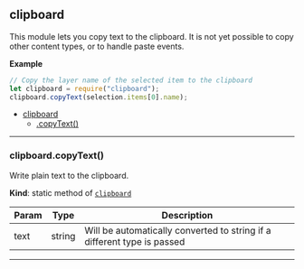 <a name="module_clipboard"></a>

## clipboard
This module lets you copy text to the clipboard. It is not yet possible to copy other content types, or to handle paste events.

**Example**  
```js
// Copy the layer name of the selected item to the clipboard
let clipboard = require("clipboard");
clipboard.copyText(selection.items[0].name);
```

* [clipboard](#module_clipboard)
    * [.copyText()](#module_clipboard-copyText)


* * *

<a name="module_clipboard-copyText"></a>

### clipboard.copyText()
Write plain text to the clipboard.

**Kind**: static method of [`clipboard`](#module_clipboard)  

| Param | Type | Description |
| --- | --- | --- |
| text | string | Will be automatically converted to string if a different type is passed |

* * *


